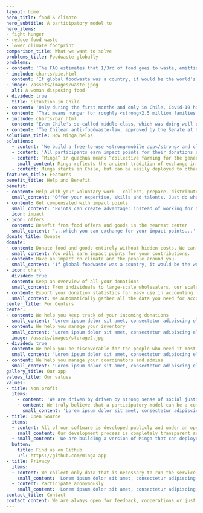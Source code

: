 ```yaml
---
layout: home
hero_title: food & climate
hero_subtitle: A participatory model to
hero_items:
- fight hunger
- reduce food waste
- lower climate footprint
comparison_title: What we want to solve
problems_title: Foodwaste globally
problems:
- content: 'The FAO estimates that 1/3rd of food goes to waste, emitting 6% of global GHG.'
- include: charts/pie.html
  content: 'If global foodwaste was a country, it would be the world’s third-biggest polluter. If organic waste is not adequately composted, it generates highly polluting methane gas in the landfill.'
- image: /assets/images/waste.jpeg
  alt: A woman disposing food
- divided: true
  title: Situation in Chile
- content: 'Only during the first months and only in Chile, Covid-19 has already left 2.5 Million people unemployed.'
- content: 'That means hunger for roughly <strong>2.5 million families.</strong>.'
- include: charts/bar.html
  content: "Even Chile's so-called middle-class, which was doing well on paper but highly indebted, is losing everything they've ever had to the creditors."
- content: 'The Chilean anti-foodwaste-law, approved by the Senate at the beginning of August and now waiting to pass in Congress is in danger of being rejected, and supermarkets keep destroying food.'
solutions_title: How Minga helps
solutions:
  - content: 'We build a free-to-use <strong>mobile app</strong> and cloud platform, that people for their climate- and community-friendly action.<br>Users can discover food offerings, help preparing food or do other voluntary work, whereas individuals and businesses can donate goods.'
  - content: 'All participants earn impact points for their donations and voluntary work These points can be either claimed by the person or donated to others who might not have the chance to contribute'
  - content: “Minga” in quechua means “collective farming for the general benefit of the tribe”.
    small_content: Minga reflects the ancient tradition of exchange in a non-monetary system, but adapted to today’s reality.
  - content: Minga starts in Chile, but can be easily deployed to other countries all around the world.
features_title: Features
benefit_title: Help and Benefit
benefit:
- content: Help with your voluntary work – collect, prepare, distribute food or goods, or help in centers
  small_content: 'Offer your expertise, skills and talents. Just do what you love: no matter if you’re a superb cook, swift bike messenger, patient teacher and homework supervisor, great psychologist, doctor or lawyer, experienced bicycle repairer, efficient coordinator, or if friends say you’re on the phone all day anyway: we need you.'
- content: Get compensated with impact points
  small_content: 'Points can create advantage: instead of working for the usual 3 EUR/hour, taking the $ to the supermarket and coming home with 2 kilos of bread, in our model you get e.g. 2 liters of milk with today’s expiry date on it, 4 kilos of ripe fruit and veggies and if you save up some more points, even that much-needed winter jacket or your phone cards.'
  icon: impact
- icon: offers
  content: Benefit from food offers and goods in the nearest center
  small_content: '...which you can exchange for your impact points...'
donate_title: Donate
donate:
- content: Donate food and goods entirely without hidden costs. We can take care of pick up and collection.
  small_content: You will earn impact points for your contributions.
- content: Have an impact on climate and the people around you.
  small_content: 'If global foodwaste was a country, it would be the world’s third-biggest polluter. If organic waste is not adequately composted, it generates highly polluting methane gas in the landfill.'
- icon: chart
  divided: true
  content: Keep an overview of all your donations
  small_content: From individuals to large-scale wholesalers, our scalable solution helps you track your donations and deliveries.
- content: Export your donation statistics for easy use in accounting
  small_content: We automatically gather all the data you need for accounting and 
center_title: For Centers
center:
- content: We help you keep track of your incoming donations
  small_content: 'Lorem ipsum dolor sit amet, consectetur adipiscing elit, sed do eiusmod tempor incididunt ut labore et dolore magna.'
- content: We help you manage your inventory
  small_content: 'Lorem ipsum dolor sit amet, consectetur adipiscing elit, sed do eiusmod tempor incididunt ut labore et dolore magna.'
  image: /assets/images/storage2.jpg
- divided: true
  content: We help you be discoverable for the people who need it most
  small_content: 'Lorem ipsum dolor sit amet, consectetur adipiscing elit, sed do eiusmod tempor incididunt ut labore et dolore magna.'
- content: We help you manage your coordinators and admins
  small_content: 'Lorem ipsum dolor sit amet, consectetur adipiscing elit, sed do eiusmod tempor incididunt ut labore et dolore magna.'
gallery_title: Our app
values_title: Our values
values: 
- title: Non profit
  items:
    - content: 'We are driven by driven by strong sense of social justice and our wish is to mitigate the impact of hunger caused by Covid-19 and inequality.'
    - content: We truly believe that a participatory model can be a compliment to assistential models.
      small_content: 'Lorem ipsum dolor sit amet, consectetur adipiscing elit, sed do eiusmod tempor incididunt ut labore et dolore magna.'
- title: Open Source
  items:
  - content: All of our software is developed publicly and under an open source license.
    small_content: Our development process is completely transparent and our software license is the GNU Affero General Public License v3.
  - small_content: 'We are building a version of Minga that can deployed more easily is and is also cloud vendor independent.<br><a href="https://github.com/minga-app/roadmap">See our development roadmap</a>.'
  button:
    title: Find us on Github
    url: https://github.com/minga-app
- title: Privacy
  items: 
  - content: We collect only data that is necessary to run the service.
    small_content: 'Lorem ipsum dolor sit amet, consectetur adipiscing elit, sed do eiusmod tempor incididunt ut labore et dolore magna.'
  - content: Participate anonymously
    small_content: 'Lorem ipsum dolor sit amet, consectetur adipiscing elit, sed do eiusmod tempor incididunt ut labore et dolore magna.'
contact_title: Contact
contact_content: We are always open for feedback, cooperations or just questions. Don't hesitate to contact us.
---
```

